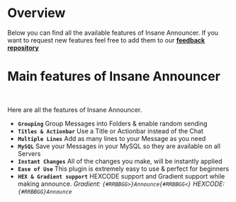 # Overview
Below you can find all the available features of Insane Announcer. If you want to request new features feel free to add them to our **[feedback repository](https://github.com/TechsCode-Team/Feedback/discussions/categories/suggestions)**
<br>

# Main features of Insane Announcer
<br>

Here are all the features of Insane Announcer.
<br>

* **`Grouping`**
  Group Messages into Folders & enable random sending
* **`Titles & Actionbar`**
  Use a Title or Actionbar instead of the Chat
* **`Multiple Lines`**
  Add as many lines to your Message as you need
* **`MySQL`**
  Save your Messages in your MySQL so they are available on all Servers
* **`Instant Changes`**
  All of the changes you make, will be instantly applied
* **`Ease of Use`**
  This plugin is extremely easy to use & perfect for beginners
* **`HEX & Gradient support`**
  HEXCODE support and Gradient support while making announce.
  *Gradient: `{#RRBBGG>}Announce{#RRBBGG<}`*
  *HEXCODE: `{#RRBBGG}Announce`*
